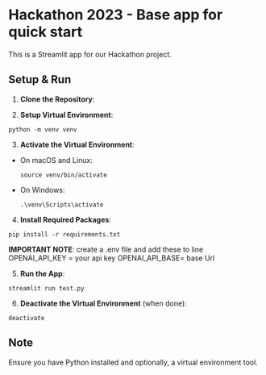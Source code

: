 # Hackathon 2023 - Base app for quick start

This is a Streamlit app for our Hackathon project.

## Setup & Run

1. **Clone the Repository**:

2. **Setup Virtual Environment**:
```
python -m venv venv
```


3. **Activate the Virtual Environment**:
- On macOS and Linux:
  ```
  source venv/bin/activate
  ```
- On Windows:
  ```
  .\venv\Scripts\activate
  ```

4. **Install Required Packages**:
```
pip install -r requirements.txt
```

**IMPORTANT NOTE**:
create a .env file and add these to line
OPENAI_API_KEY = your api key
OPENAI_API_BASE= base Url


5. **Run the App**:
```
streamlit run test.py
```


6. **Deactivate the Virtual Environment** (when done):
```
deactivate
```



## Note
Ensure you have Python installed and optionally, a virtual environment tool.
